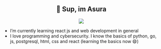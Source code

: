 ## <div align="center"> 👋 Sup, im Asura </div>

<div align="center"><img src="https://i.pinimg.com/1200x/27/51/57/275157fa06a378154559f67ef1bf4eea.jpg" />
</div>

- I’m currently learning react js and web development in general
- I love programming and cybersecurity. I know the basics of python, go, js, postgresql, html, css and react (learning the basics now 😄)
<!--
**Asura-code/Asura-code** is a ✨ _special_ ✨ repository because its `README.md` (this file) appears on your GitHub profile.

Here are some ideas to get you started:

- 🔭 I’m currently working on ...
- 🌱 I’m currently learning ...
- 👯 I’m looking to collaborate on ...
- 🤔 I’m looking for help with ...
- 💬 Ask me about ...
- 📫 How to reach me: ...
- 😄 Pronouns: ...
- ⚡ Fun fact: ...
-->
